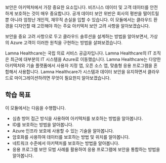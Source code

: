 보안은 아키텍처에서 가장 중요한 요소입니다. 비즈니스 데이터 및 고객 데이터를 안전하게 보호하는 것이 매우 중요합니다. 공개 데이터 보안 위반은 회사의 평판을 떨어트릴 뿐 아니라 엄청난 개인적, 재무적 손실을 입할 수 있습니다. 이 모듈에서는 클라우드 환경을 디자인할 때 고민해야 하는 주요 아키텍처 보안 고려 사항을 알아보겠습니다. 

보안을 중요 고려 사항으로 두고 클라우드 솔루션을 설계하는 방법을 알아보면서, 가상의 Azure 고객이 이러한 원칙을 구현하는 방법을 살펴보겠습니다.

Lamna Healthcare는 국립 의료 서비스 공급자입니다. Lamna Healthcare의 IT 조직은 최근에 대부분의 IT 시스템을 Azure로 이동했습니다. Lamna Healthcare는 다양한 아키텍처와 기술 플랫폼에서 사용자 지정 앱, 오픈 소스 앱, 맞춤형 응용 프로그램을 혼합해서 사용합니다. Lamna Healthcare가 시스템과 데이터 보안을 유지하면서 클라우드로 마이그레이션하려면 무엇이 필요한지 알아보겠습니다.

## <a name="learning-objectives"></a>학습 목표

이 모듈에서는 다음을 수행합니다.

- 심층 방어 접근 방식을 사용하여 아키텍처를 보호하는 방법을 알아봅니다.
- ID를 보호하는 방법을 알아봅니다.
- Azure 인프라 보호에 사용할 수 있는 기술을 알아봅니다.
- 암호화를 사용하여 데이터를 보호하는 방법 및 위치를 알아봅니다.
- 네트워크 수준에서 아키텍처를 보호하는 방법을 알아봅니다.
- 응용 프로그램 보안 모범 사례를 활용하여 응용 프로그램에 보안을 통합하는 방법을 알아봅니다.